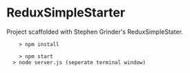 # ReduxSimpleStarter

Project scaffolded with Stephen Grinder's ReduxSimpleStater. 

```
	> npm install

	> npm start
  > node server.js (seperate terminal window)
```
